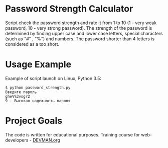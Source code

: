 # Password Strength Calculator

Script check the password strength and rate it from 1 to 10 (1 - very weak password, 10 - very strong password). The strength of the password is determined by finding upper case and lower case letters, special characters (such as "#" , "%") and numbers. The password shorter than 4 letters is considered as a too short.

# Usage Example

Example of script launch on Linux, Python 3.5:

```
$ python password_strength.py
Введите пароль
ghe%%3vsgr2
9 - Высокая надежность пароля
```

# Project Goals

The code is written for educational purposes. Training course for web-developers - [DEVMAN.org](https://devman.org)

